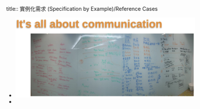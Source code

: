 title:: 實例化需求 (Specification by Example)/Reference Cases

- ![image.png](../assets/image_1657010935189_0.png)
-